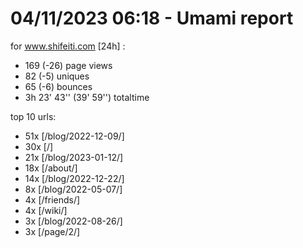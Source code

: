 # 04/11/2023 06:18 - Umami report
for www.shifeiti.com [24h] :

 - 169 (-26) page views
 - 82 (-5) uniques
 - 65 (-6) bounces
 - 3h 23' 43'' (39' 59'') totaltime


top 10 urls:
 - 51x [/blog/2022-12-09/]
 - 30x [/]
 - 21x [/blog/2023-01-12/]
 - 18x [/about/]
 - 14x [/blog/2022-12-22/]
 - 8x [/blog/2022-05-07/]
 - 4x [/friends/]
 - 4x [/wiki/]
 - 3x [/blog/2022-08-26/]
 - 3x [/page/2/]


